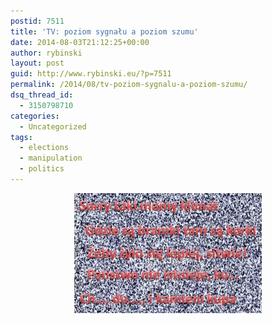 ```yaml
---
postid: 7511
title: 'TV: poziom sygnału a poziom szumu'
date: 2014-08-03T21:12:25+00:00
author: rybinski
layout: post
guid: http://www.rybinski.eu/?p=7511
permalink: /2014/08/tv-poziom-sygnalu-a-poziom-szumu/
dsq_thread_id:
  - 3150798710
categories:
  - Uncategorized
tags:
  - elections
  - manipulation
  - politics
---
```

<p style="text-align: center;">
  <a href="/uploads/2014/08/sygnal_szum.jpg"><img class="size-medium wp-image-7512 aligncenter" title="sygnal_szum" src="/uploads/2014/08/sygnal_szum-300x192.jpg" alt="" width="300" height="192" /></a>
</p>

 
